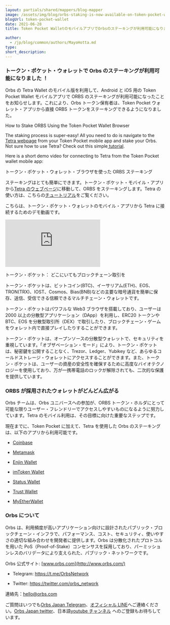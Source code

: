 ```yaml
---
layout: partials/shared/mappers/blog-mapper
image: /assets/img/blog/orbs-staking-is-now-available-on-token-pocket-wallet-mobile-app/bg.jpeg
blogUrl: token-pocket-wallet
date: 2021-06-28
title: Token Pocket WalletのモバイルアプリでOrbsのステーキングが利用可能になりました!

author:
  - /jp/blog/common/authors/MayoHotta.md
type:
short_description:
---
```


### トークン・ポケット・ウォレットで Orbs のステーキングが利用可能になりました ！

Orbs の Tetra Wallet のモバイル版を利用して、Android と iOS 用の Token Pocket Wallet モバイルアプリで ORBS のステーキングが利用可能になったことをお知らせします。これにより、Orbs トークン保有者は、Token Pocket ウォレット・アプリから直接 ORBS トークンをステーキングできるようになりました。

How to Stake ORBS Using the Token Pocket Wallet Browser

The staking process is super-easy! All you need to do is navigate to the [Tetra webpage](https://staking.orbs.network/) from your Token Pocket mobile app and stake your Orbs. Not sure how to use Tetra? Check out this simple[ tutorial](https://www.orbs.com/tetra-orbs-staking-wallet-tutorial/).

Here is a short demo video for connecting to Tetra from the Token Pocket wallet mobile app:

トークン・ポケット・ウォレット・ブラウザを使った ORBS ステーキング

ステーキングはとても簡単にできます。トークン・ポケット・モバイル・アプリから[Tetra のウェブページ](https://staking.orbs.network/)に移動して、ORBS をステーキングします。Tetra の使い方は、こちらの[チュートリアル](https://www.orbs.com/tetra-orbs-staking-wallet-tutorial/)をご覧ください。

こちらは、トークン・ポケット・ウォレットのモバイル・アプリから Tetra に接続するためのデモ動画です。

<iframe src="https://www.youtube.com/embed/JBgUKPm6QHo" title="YouTube video player" frameborder="0" allow="accelerometer; autoplay; clipboard-write; encrypted-media; gyroscope; picture-in-picture" allowfullscreen></iframe>


トークン・ポケット： どこにいてもブロックチェーン取引を

トークン・ポケットは、ビットコイン(BTC)、イーサリアム(ETH)、EOS、TRON(TRX)、IOST、Cosmos、Bias(BNB)などの主要な暗号通貨を簡単に保存、送信、受信できる信頼できるマルチチェーン・ウォレットです。

トークン・ポケットはパワフルな Web3 ブラウザを搭載しており、ユーザーは 2000 以上の分散型アプリケーション（DApp）を利用し、ERC20 トークンや BTC、EOS を分散型取引所（DEX）で取引したり、ブロックチェーン・ゲームをウォレット内で直接プレイしたりすることができます。

トークン・ポケットは、オープンソースの分散型ウォレットで、セキュリティを重視しています。「オブザベーション・モード」により、トークン・ポケットは、秘密鍵を公開することなく、Trezor、Ledger、Yubikey など、あらゆるコールドストレージ・ウォレットにアクセスすることができます。また、トークン・ポケットは、ユーザーの資産の安全性を確保するために高度なバイオテクノロジーを使用しており、万が一携帯電話のロックが解除されても、二次的な保護を提供しています。

### ORBS が採用されたウォレットがどんどん広がる

Orbs チームは、Orbs ユニバースへの参加が、ORBS トークン・ホルダにとって可能な限りユーザー・フレンドリーでアクセスしやすいものになるように努力しています。Tetra のモバイル利用は、その目標に向けた重要なステップです。

現在までに、Token Pocket に加えて、Tetra を使用した Orbs のステーキングは、以下のアプリから利用可能です。

- [Coinbase](https://www.orbs.com/jp/orbs-staking-is-now-available-on-the-coinbase-wallet-mobile-app-2/)

- [Metamask](https://www.orbs.com/jp/orbs%e3%81%ae%e3%82%b9%e3%83%af%e3%83%83%e3%83%97%e3%81%a8%e3%82%b9%e3%83%86%e3%83%bc%e3%82%ad%e3%83%b3%e3%82%b0%e3%81%8c-metamask%e3%81%a7%e5%88%a9%e7%94%a8%e5%8f%af%e8%83%bd%e3%81%a8%e3%81%aa/)

- [Enjin Wallet](https://www.orbs.com/tetra-staking-wallet-by-orbs-now-on-mobile/)

- [imToken Wallet](https://www.orbs.com/orbs-tetra-staking-is-now-available-on-imtoken-wallet/)

- [Status Wallet](https://www.orbs.com/orbs-staking-is-now-available-on-the-status-wallet-mobile-app/)

- [Trust Wallet](https://www.orbs.com/jp/orbs%e3%81%ae%e3%82%b9%e3%83%86%e3%83%bc%e3%82%ad%e3%83%b3%e3%82%b0%e3%81%8ctrust-wallet-%e3%81%a7%e5%88%a9%e7%94%a8%e5%8f%af%e8%83%bd%e3%81%a8%e3%81%aa%e3%82%8a%e3%81%be%e3%81%97%e3%81%9f%ef%bc%81/)

- [MyEtherWallet](https://www.orbs.com/jp/orbs-staking-is-now-available-on-myetherwallet-mobile-app-2/)


### Orbs について

Orbs は、利用頻度が高いアプリケーション向けに設計されたパブリック・ブロックチェーン・インフラで、パフォーマンス、コスト、セキュリティ、使いやすさの適切な組み合わせを開発者に提供します。Orbs は分散化されたプロトコルを用いた PoS（Proof-of-Stake）コンセンサスを採用しており、パーミッションレスのバリデータにより支えられた、パブリック・ネットワークです。

Orbs 公式サイト: [www.orbs.com](http://www.orbs.com/)

- Telegram: <https://t.me/OrbsNetwork>

- Twitter: <https://twitter.com/orbs_network>

連絡先：[hello@orbs.com](hello@orbs.com, "email")

<div class='line-separator'></div>

ご質問はいつでも[Orbs Japan Telegram](https://t.me/joinchat/G0HZhBQssmZ05v6sp_G6jg)、[オフィシャル LINE](https://line.me/R/ti/p/%40vrf9558a)へご連絡ください。[Orbs Japan twitter](https://twitter.com/JapanOrbs)、日本語[youtube チャンネル](https://www.youtube.com/channel/UCZePjhX4e6CuAe8v63Li9lg) へのご登録もお待ちしています。

